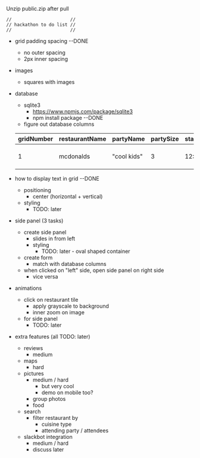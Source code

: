 Unzip public.zip after pull


    //                      //
    // hackathon to do list //
    //                      //

- grid padding spacing --DONE
    - no outer spacing
    - 2px inner spacing

- images
    - squares with images

- database
    - sqlite3
        - https://www.npmjs.com/package/sqlite3
        - npm install package --DONE
    - figure out database columns

    | gridNumber | restaurantName | partyName | partySize | startTime | attendees |
    |---|---|---|---|---|---|
    | 1 | mcdonalds | "cool kids" | 3 | 12:00 | ["me", "myself", "i" ] |

- how to display text in grid --DONE
    - positioning
        - center (horizontal + vertical)
    - styling
        - TODO: later

- side panel (3 tasks)
    - create side panel
        - slides in from left
        - styling
            - TODO: later - oval shaped container
    - create form
        - match with database columns
    - when clicked on "left" side, open side panel on right side
        - vice versa

- animations
    - click on restaurant tile
        - apply grayscale to background
        - inner zoom on image
    - for side panel
        - TODO: later

- extra features (all TODO: later)
    - reviews
        - medium
    - maps
        - hard
    - pictures
        - medium / hard
            - but very cool
            - demo on mobile too?
        - group photos
        - food
    - search
        - filter restaurant by
            - cuisine type
            - attending party / attendees
    - slackbot integration
        - medium / hard
        - discuss later


